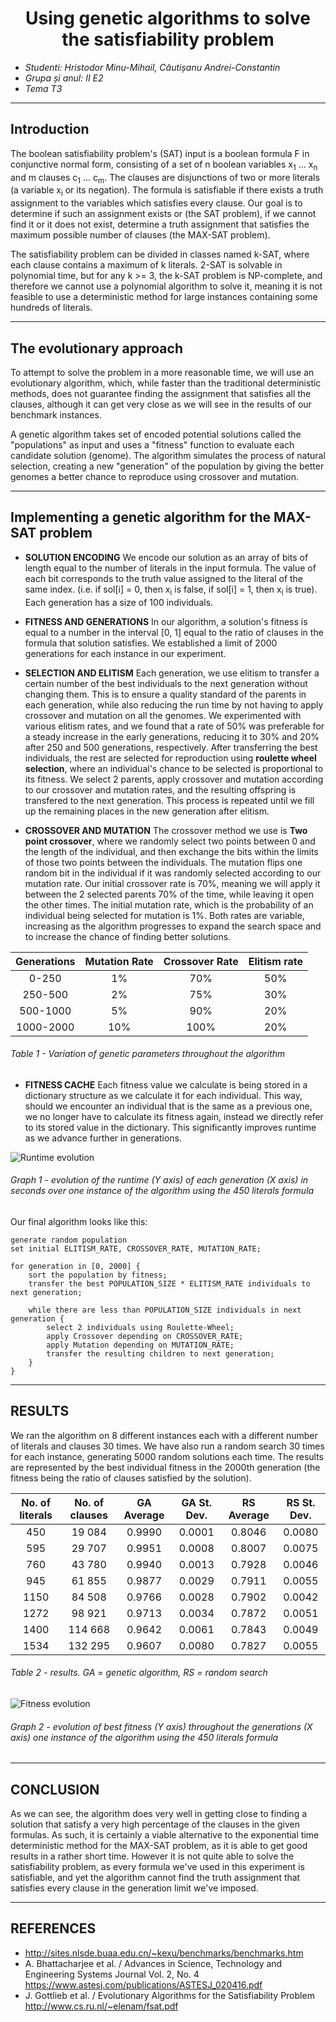 # <center> Using genetic algorithms to solve the satisfiability problem </center>

- *Studenti: Hristodor Minu-Mihail, Căutișanu Andrei-Constantin*
- *Grupa și anul: II E2*
- *Tema T3*

---

## Introduction
The boolean satisfiability problem's (SAT) input is a boolean formula F in conjunctive normal form, consisting of a set of n boolean variables x<sub>1</sub> ... x<sub>n</sub> and m clauses c<sub>1</sub> ... c<sub>m</sub>. The clauses are disjunctions of two or more literals (a variable x<sub>i</sub> or its negation). The formula is satisfiable if there exists a truth assignment to the variables which satisfies every clause. Our goal is to determine if such an assignment exists or (the SAT problem), if we cannot find it or it does not exist, determine a truth assignment that satisfies the maximum possible number of clauses (the MAX-SAT problem).

The satisfiability problem can be divided in classes named k-SAT, where each clause contains a maximum of k literals. 2-SAT is solvable in polynomial time, but for any k >= 3, the k-SAT problem is NP-complete, and therefore we cannot use a polynomial algorithm to solve it, meaning it is not feasible to use a deterministic method for large instances containing some hundreds of literals.

---

## The evolutionary approach
To attempt to solve the problem in a more reasonable time, we will use an evolutionary algorithm, which, while faster than the traditional deterministic methods, does not guarantee finding the assignment that satisfies all the clauses, although it can get very close as we will see in the results of our benchmark instances.

A genetic algorithm takes set of encoded potential solutions called the "populations" as input and uses a "fitness" function to evaluate each candidate solution (genome). The algorithm simulates the process of natural selection, creating a new "generation" of the population by giving the better genomes a better chance to reproduce using crossover and mutation.

---

## Implementing a genetic algorithm for the MAX-SAT problem


* **SOLUTION ENCODING**
We encode our solution as an array of bits of length equal to the number of literals in the input formula. The value of each bit corresponds to the truth value assigned to the literal of the same index. (i.e. if sol[i] = 0, then x<sub>i</sub> is false, if sol[i] = 1, then x<sub>i</sub> is true). Each generation has a size of 100 individuals.


* **FITNESS AND GENERATIONS** 
In our algorithm, a solution's fitness is equal to a number in the interval [0, 1] equal to the ratio of clauses in the formula that solution satisfies. We established a limit of 2000 generations for each instance in our experiment. 


* **SELECTION AND ELITISM**
Each generation, we use elitism to transfer a certain number of the best individuals to the next generation without changing them. This is to ensure a quality standard of the parents in each generation, while also reducing the run time by not having to apply crossover and mutation on all the genomes. We experimented with various elitism rates, and we found that a rate of 50% was preferable for a steady increase in the early generations, reducing it to 30% and 20% after 250 and 500 generations, respectively.
After transferring the best individuals, the rest are selected for reproduction using **roulette wheel selection**, where an individual's chance to be selected is proportional to its fitness. We select 2 parents, apply crossover and mutation according to our crossover and mutation rates, and the resulting offspring is transfered to the next generation. This process is repeated until we fill up the remaining places in the new generation after elitism.

* **CROSSOVER AND MUTATION**
The crossover method we use is **Two point crossover**, where we randomly select two points between 0 and the length of the individual, and then exchange the bits within the limits of those two points between the individuals. The mutation flips one random bit in the individual if it was randomly selected according to our mutation rate.
Our initial crossover rate is 70%, meaning we will apply it between the 2 selected parents 70% of the time, while leaving it open the other times. The initial mutation rate, which is the probability of an individual being selected for mutation is 1%. Both rates are variable, increasing as the algorithm progresses to expand the search space and to increase the chance of finding better solutions.

| Generations | Mutation Rate | Crossover Rate | Elitism rate |
|:-----------:|:-------------:|:--------------:|:------------:|
| 0-250 | 1% | 70% | 50% |
| 250-500 | 2% | 75% | 30% |
| 500-1000 | 5% | 90% | 20% |
| 1000-2000 | 10% | 100% | 20% |

###### *Table 1 - Variation of genetic parameters throughout the algorithm*

* **FITNESS CACHE**
Each fitness value we calculate is being stored in a dictionary structure as we calculate it for each individual. This way, should we encounter an individual that is the same as a previous one, we no longer have to calculate its fitness again, instead we directly refer to its stored value in the dictionary. This significantly improves runtime as we advance further in generations.

![Runtime evolution](http://i.imgur.com/gnsYzOm.png)

###### *Graph 1 - evolution of the runtime (Y axis) of each generation (X axis) in seconds over one instance of the algorithm using the 450 literals formula*

Our final algorithm looks like this:

```
generate random population
set initial ELITISM_RATE, CROSSOVER_RATE, MUTATION_RATE;

for generation in [0, 2000] {
    sort the population by fitness;
    transfer the best POPULATION_SIZE * ELITISM_RATE individuals to next generation;

    while there are less than POPULATION_SIZE individuals in next generation {
        select 2 individuals using Roulette-Wheel;
        apply Crossover depending on CROSSOVER_RATE;
        apply Mutation depending on MUTATION_RATE;
        transfer the resulting children to next generation;
    }
}
```

---

## RESULTS
We ran the algorithm on 8 different instances each with a different number of literals and clauses 30 times. We have also run a random search 30 times for each instance, generating 5000 random solutions each time. The results are represented by the best individual fitness in the 2000th generation (the fitness being the ratio of clauses satisfied by the solution).

| No. of literals | No. of clauses | GA Average | GA St. Dev. | RS Average | RS St. Dev. |
|:---------------:|:--------------:|:----------:|:-----------:|:----------:|:-----------:|
| 450 | 19 084 | 0.9990 | 0.0001 | 0.8046 | 0.0080 |
| 595 | 29 707 | 0.9951 | 0.0008 | 0.8007 | 0.0075 |
| 760 | 43 780 | 0.9940 | 0.0013 | 0.7928 | 0.0046 |
| 945 | 61 855 | 0.9877 | 0.0029 | 0.7911 | 0.0055 |
| 1150 | 84 508 | 0.9766 | 0.0028 | 0.7902 | 0.0042 |
| 1272 | 98 921 | 0.9713 | 0.0034 | 0.7872 | 0.0051 |
| 1400 | 114 668 | 0.9642 | 0.0061 | 0.7843 | 0.0049 |
| 1534 | 132 295 | 0.9607 | 0.0080 | 0.7827 | 0.0055 |

###### *Table 2 - results. GA = genetic algorithm, RS = random search*


![Fitness evolution](http://i.imgur.com/rqf2H9X.png)

###### *Graph 2 - evolution of best fitness (Y axis) throughout the generations (X axis) one instance of the algorithm using the 450 literals formula*

---

## CONCLUSION
As we can see, the algorithm does very well in getting close to finding a solution that satisfy a very high percentage of the clauses in the given formulas. As such, it is certainly a viable alternative to the exponential time deterministic method for the MAX-SAT problem, as it is able to get good results in a rather short time. However it is not quite able to solve the satisfiability problem, as every formula we've used in this experiment is satisfiable, and yet the algorithm cannot find the truth assignment that satisfies every clause in the generation limit we've imposed.

---

## REFERENCES
* http://sites.nlsde.buaa.edu.cn/~kexu/benchmarks/benchmarks.htm
* A. Bhattacharjee et al. / Advances in Science, Technology and Engineering Systems Journal Vol. 2, No. 4 https://www.astesj.com/publications/ASTESJ_020416.pdf
* J. Gottlieb et al. / Evolutionary Algorithms for the Satisfiability Problem http://www.cs.ru.nl/~elenam/fsat.pdf 